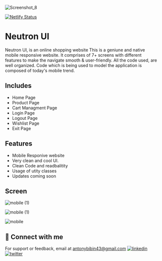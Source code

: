 ![Screenshot_8](https://user-images.githubusercontent.com/40894472/154851591-0d26f2fb-71fd-4bc7-bf50-a96eacfad765.png)

[![Netlify Status](https://api.netlify.com/api/v1/badges/a248fc6b-6544-449f-b0d5-715d0fe6c295/deploy-status)](https://app.netlify.com/sites/neutron-shopping/deploys)
# Neutron UI 
Neutron UI, is an online shopping website This is a geniune and native mobile responsive website. It comprises of 7+ screens with different features to make the navigate smooth & user-friendly. All the code used, are well organized. Code which is being used to model the application is composed of today's mobile trend.

## Includes
- Home Page 
- Product Page 
- Cart Managment Page 
- Login Page 
- Logout Page 
- Wishlist Page 
- Exit Page 

## Features 
- Mobile Responive website 
- Very clean and cool UI.
- Clean Code and readbalitity 
- Usage of utity classes 
- Updates coming soon 

## Screen
![mobile (1)](https://user-images.githubusercontent.com/40894472/154852161-264cbaa4-0e0d-49df-8bb1-31ae115c6aa8.gif)

![mobile (1)](https://user-images.githubusercontent.com/40894472/154852727-3a44aa01-124a-4dec-b1b5-c60d5ad187f0.png)

![mobile](https://user-images.githubusercontent.com/40894472/154852733-99533af4-90a8-44ee-9355-6e94e91418bd.png)

## 🔗 Connect with me
For support or feedback, email at 
antonybibin43@gmail.com
[![linkedin](https://img.shields.io/badge/linkedin-0A66C2?style=for-the-badge&logo=linkedin&logoColor=white)](https://twitter.com/bibin_antony_)
[![twitter](https://img.shields.io/badge/twitter-1DA1F2?style=for-the-badge&logo=twitter&logoColor=white)](https://www.linkedin.com/in/bibin-antony-k-5047ab148/)
